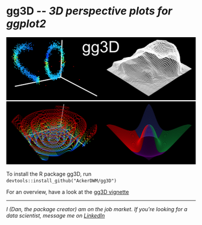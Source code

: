 # gg3D -- *3D perspective plots for ggplot2*

![](https://github.com/AckerDWM/gg3D/blob/master/cover-figure.png) ![](https://github.com/AckerDWM/gg3D/blob/master/cover-figure-2.png)

To install the R package gg3D, run ```devtools::install_github("AckerDWM/gg3D")```

For an overview, have a look at the [gg3D vignette](http://htmlpreview.github.io/?https://github.com/AckerDWM/gg3D/blob/master/gg3D-vignette.html)

***
*I (Dan, the package creator) am on the job market. If you're looking for a data scientist, message me on [LinkedIn](https://www.linkedin.com/in/daniel-acker-42073742/)*
